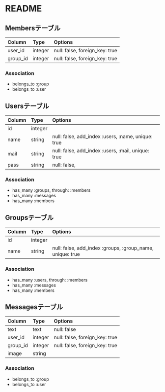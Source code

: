 # README

## Membersテーブル

| Column | Type | Options |
|:--|:--|:--|
| user_id | integer | null: false, foreign_key: true |
| group_id | integer | null: false, foreign_key: true |

### Association
- belongs_to :group
- belongs_to :user


## Usersテーブル

| Column | Type | Options |
|:--|:--|:--|
| id | integer ||
| name | string | null: false, add_index :users, :name, unique: true |
| mail | string | null: false, add_index :users, :mail, unique: true |
| pass | string | null: false, |

### Association
- has_many :groups, through: :members
- has_many :messages
- has_many :members


## Groupsテーブル

| Column | Type | Options |
|:--|:--|:--|
| id | integer |  |
| name | string | null: false, add_index :groups, :group_name, unique: true  |


### Association
- has_many :users, through: :members
- has_many :messages
- has_many :members

## Messagesテーブル

| Column | Type | Options |
|:--|:--|:--|
| text | text | null: false |
| user_id | integer | null: false, foreign_key: true  |
| group_id | integer | null: false, foreign_key: true |
| image | string | |

### Association
- belongs_to :group
- belongs_to :user
